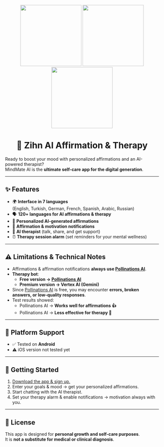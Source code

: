 <p align="center">
  <img src="https://github.com/user-attachments/assets/5cc9a5e6-a1d9-4f5e-aea8-28e333fcc06b" width="200">
  <img src="https://github.com/user-attachments/assets/3cc50a2a-e7d7-465f-9d9d-bd3d19818af0" width="200">
  <img src="https://github.com/user-attachments/assets/b2ffe98a-3a43-4d79-92a2-72a91a49e6af" width="200">
</p>

<h1 align="center">🌱 Zihn AI Affirmation & Therapy</h1>

Ready to boost your mood with personalized affirmations and an AI-powered therapist?  
MindMate AI is the **ultimate self-care app for the digital generation**.  

---

## ✨ Features  

- 🌍 **Interface in 7 languages**  
  (English, Turkish, German, French, Spanish, Arabic, Russian)  
- 🗣️ **120+ languages for AI affirmations & therapy**  
- 🤖 **Personalized AI-generated affirmations**  
- 🔔 **Affirmation & motivation notifications**  
- 🧠 **AI therapist** (talk, share, and get support)  
- ⏰ **Therapy session alarm** (set reminders for your mental wellness)  

---

## ⚠️ Limitations & Technical Notes  

- Affirmations & affirmation notifications **always use [Pollinations AI](https://pollinations.ai/)**.  
- **Therapy bot**:  
  - **Free version → [Pollinations AI](https://pollinations.ai/)**  
  - **Premium version → Vertex AI (Gemini)**  
- Since [Pollinations AI](https://pollinations.ai/) is free, you may encounter **errors, broken answers, or low-quality responses**.  
- Test results showed:  
  - Pollinations AI → **Works well for affirmations 👍**  
  - Pollinations AI → **Less effective for therapy 🫠**  

---

## 📱 Platform Support  

- ✅ Tested on **Android**  
- ⚠️ iOS version not tested yet

---

## 🚀 Getting Started  

1. [Download the app & sign up. ](https://play.google.com/store/apps/details?id=com.viralmo.zihnai) 
2. Enter your goals & mood → get your personalized affirmations.  
3. Start chatting with the AI therapist.  
4. Set your therapy alarm & enable notifications → motivation always with you.  

---

## 📝 License  

This app is designed for **personal growth and self-care purposes**.  
It is **not a substitute for medical or clinical diagnosis**.  




